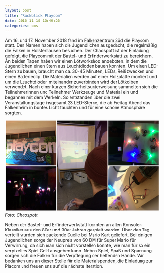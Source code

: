 ```yaml
---
layout: post
title: "Rückblick Playcom"
date: 2018-11-18 13:49:23
categories: cms
---
```

Am 16. und 17. November 2018 fand im [Falkenzentrum Süd](https://www.openstreetmap.org/?mlat=51.43664&mlon=6.98190#map=18/51.43664/6.98190) die Playcom statt. Den Namen haben sich die Jugendlichen ausgedacht, die regelmäßig die Falken in Holsterhausen besuchen. Der Chaospott ist der Einladung gefolgt, die Playcom mit der Bastel- und Erfinderwerkstatt zu bereichern. An beiden Tagen haben wir einen Lötworkshop angeboten, in dem die Jugendlichen einen Stern aus Leuchtdioden bauen konnten. Um einen LED-Stern zu bauen, braucht man ca. 30-45 Minuten, LEDs, Reißzwecken und einen Batterieclip. Die Materialien werden auf einer Holzplatte montiert und um die Leuchtdioden miteinander zuverbinden wird der Lötkolben verwendet. Nach einer kurzen Sicherheitsunterweisung sammelten sich die Teilnehmerinnen und Teilnehmer Werkzeuge und Material ein und begannen mit dem Werkeln. So entstanden über die zwei Veranstaltungstage insgesamt 23 LED-Sterne, die ab Freitag Abend das Falkenheim in buntes Licht tauchten und für eine schöne Atmosphäre sorgten.

![Playcom](/media/2018-11-18/playcom-00.jpg)
*Foto: Chaospott*

Neben der Bastel- und Erfinderwerkstatt konnten an alten Konsolen Klassiker aus den 80er und 90er Jahren gespielt werden. Über den Tag verteilt wurden sich packende Duelle bei Mario Kart geliefert. Bei einigen Jugendlichen sorge der Neupreis von 60 DM für Super Mario für Verwirrung, da sich man sich nicht vorstellen konnte, wie man für so ein verpixeltes Spiel Geld ausgeben kann. Neben Spiel, Spaß und Spannung sorgen sich die Falken für die Verpflegung der helfenden Hände. Wir bedanken uns an dieser Stelle für die Materialspenden, die Einladung zur Placom und freuen uns auf die nächste Iteration.